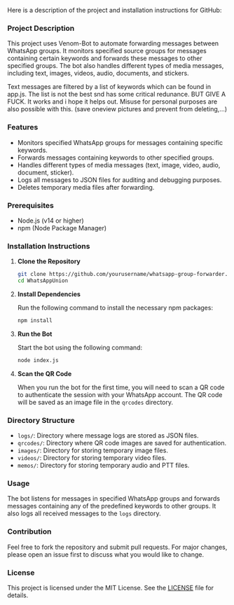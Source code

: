 Here is a description of the project and installation instructions for GitHub:

### Project Description

This project uses Venom-Bot to automate forwarding messages between WhatsApp groups. It monitors specified source groups for messages containing certain keywords and forwards these messages to other specified groups. The bot also handles different types of media messages, including text, images, videos, audio, documents, and stickers.

Text messages are filtered by a list of keywords which can be found in app.js. The list is not the best snd has some critical redunance. BUT GIVE A FUCK. It works and i hope it helps out. Misuse for personal purposes are also possible with this. 
(save oneview pictures and prevent from deleting,...)

### Features

- Monitors specified WhatsApp groups for messages containing specific keywords.
- Forwards messages containing keywords to other specified groups.
- Handles different types of media messages (text, image, video, audio, document, sticker).
- Logs all messages to JSON files for auditing and debugging purposes.
- Deletes temporary media files after forwarding.

### Prerequisites

- Node.js (v14 or higher)
- npm (Node Package Manager)

### Installation Instructions

1. **Clone the Repository**

   ```sh
   git clone https://github.com/yourusername/whatsapp-group-forwarder.git
   cd WhatsAppUnion
   ```

2. **Install Dependencies**

   Run the following command to install the necessary npm packages:

   ```sh
   npm install
   ```

3. **Run the Bot**

   Start the bot using the following command:

   ```sh
   node index.js
   ```

4. **Scan the QR Code**

   When you run the bot for the first time, you will need to scan a QR code to authenticate the session with your WhatsApp account. The QR code will be saved as an image file in the `qrcodes` directory.

### Directory Structure

- `logs/`: Directory where message logs are stored as JSON files.
- `qrcodes/`: Directory where QR code images are saved for authentication.
- `images/`: Directory for storing temporary image files.
- `videos/`: Directory for storing temporary video files.
- `memos/`: Directory for storing temporary audio and PTT files.

### Usage

The bot listens for messages in specified WhatsApp groups and forwards messages containing any of the predefined keywords to other groups. It also logs all received messages to the `logs` directory.

### Contribution

Feel free to fork the repository and submit pull requests. For major changes, please open an issue first to discuss what you would like to change.

### License

This project is licensed under the MIT License. See the [LICENSE](LICENSE) file for details.
 
